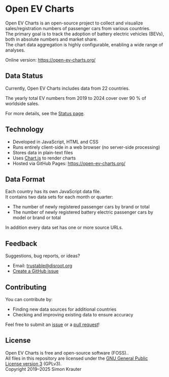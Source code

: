 Open EV Charts
==============

Open EV Charts is an open-source project to collect and visualize sales/registration numbers of passenger cars from various countries.<br>
The primary goal is to track the adoption of battery electric vehicles (BEVs), both in absolute numbers and market share.<br>
The chart data aggregation is highly configurable, enabling a wide range of analyses.

Online version: https://open-ev-charts.org/

Data Status
-----------

Currently, Open EV Charts includes data from 22 countries.

The yearly total EV numbers from 2019 to 2024 cover over 90 % of worldside sales.

For more details, see the [Status page](https://open-ev-charts.org/#status).

Technology
----------

- Developed in JavaScript, HTML and CSS
- Runs entirely client-side in a web browser (no server-side processing)
- Stores data in plain-text files
- Uses [Chart.js](https://www.chartjs.org/) to render charts
- Hosted via GitHub Pages: https://open-ev-charts.org/

Data Format
-----------

Each country has its own JavaScript data file.<br>
It contains two data sets for each month or quarter:

- The number of newly registered passenger cars by brand or total
- The number of newly registered battery electric passenger cars by model or brand or total

In addition every data set has one or more source URLs.

Feedback
--------

Suggestions, bug reports, or ideas?
- Email: trustable@disroot.org
- [Create a GitHub issue](https://github.com/simonkrauter/Open-EV-Charts/issues/new)

Contributing
------------

You can contribute by:

- Finding new data sources for additional countries
- Checking and improving existing data to ensure accuracy

Feel free to submit an [issue](https://github.com/simonkrauter/Open-EV-Charts/issues/new) or a [pull request](https://github.com/firstcontributions/first-contributions/blob/master/README.md)!

License
-------

Open EV Charts is free and open-source software (FOSS)..<br>
All files in this repository are licensed under the [GNU General Public License version 3](https://opensource.org/licenses/GPL-3.0) (GPLv3).<br>
Copyright 2019–2025 Simon Krauter
